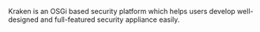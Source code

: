Kraken is an OSGi based security platform which helps users develop well-designed and full-featured security appliance easily.